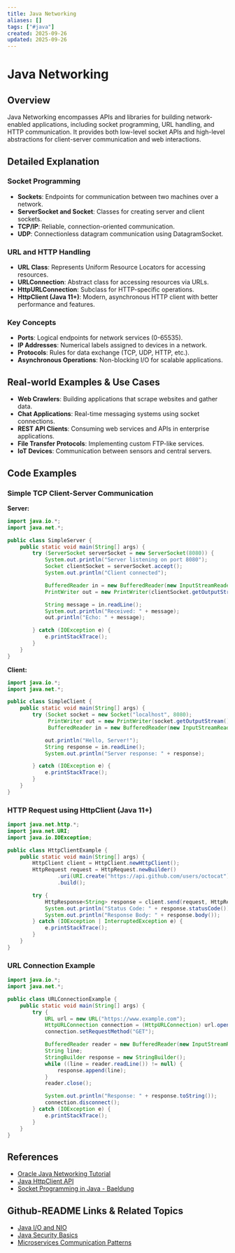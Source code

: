 ```yaml
---
title: Java Networking
aliases: []
tags: ["#java"]
created: 2025-09-26
updated: 2025-09-26
---
```


# Java Networking

## Overview

Java Networking encompasses APIs and libraries for building network-enabled applications, including socket programming, URL handling, and HTTP communication. It provides both low-level socket APIs and high-level abstractions for client-server communication and web interactions.

## Detailed Explanation

### Socket Programming

- **Sockets**: Endpoints for communication between two machines over a network.
- **ServerSocket and Socket**: Classes for creating server and client sockets.
- **TCP/IP**: Reliable, connection-oriented communication.
- **UDP**: Connectionless datagram communication using DatagramSocket.

### URL and HTTP Handling

- **URL Class**: Represents Uniform Resource Locators for accessing resources.
- **URLConnection**: Abstract class for accessing resources via URLs.
- **HttpURLConnection**: Subclass for HTTP-specific operations.
- **HttpClient (Java 11+)**: Modern, asynchronous HTTP client with better performance and features.

### Key Concepts

- **Ports**: Logical endpoints for network services (0-65535).
- **IP Addresses**: Numerical labels assigned to devices in a network.
- **Protocols**: Rules for data exchange (TCP, UDP, HTTP, etc.).
- **Asynchronous Operations**: Non-blocking I/O for scalable applications.

## Real-world Examples & Use Cases

- **Web Crawlers**: Building applications that scrape websites and gather data.
- **Chat Applications**: Real-time messaging systems using socket connections.
- **REST API Clients**: Consuming web services and APIs in enterprise applications.
- **File Transfer Protocols**: Implementing custom FTP-like services.
- **IoT Devices**: Communication between sensors and central servers.

## Code Examples

### Simple TCP Client-Server Communication

**Server:**

```java
import java.io.*;
import java.net.*;

public class SimpleServer {
    public static void main(String[] args) {
        try (ServerSocket serverSocket = new ServerSocket(8080)) {
            System.out.println("Server listening on port 8080");
            Socket clientSocket = serverSocket.accept();
            System.out.println("Client connected");

            BufferedReader in = new BufferedReader(new InputStreamReader(clientSocket.getInputStream()));
            PrintWriter out = new PrintWriter(clientSocket.getOutputStream(), true);

            String message = in.readLine();
            System.out.println("Received: " + message);
            out.println("Echo: " + message);

        } catch (IOException e) {
            e.printStackTrace();
        }
    }
}
```

**Client:**

```java
import java.io.*;
import java.net.*;

public class SimpleClient {
    public static void main(String[] args) {
        try (Socket socket = new Socket("localhost", 8080);
             PrintWriter out = new PrintWriter(socket.getOutputStream(), true);
             BufferedReader in = new BufferedReader(new InputStreamReader(socket.getInputStream()))) {

            out.println("Hello, Server!");
            String response = in.readLine();
            System.out.println("Server response: " + response);

        } catch (IOException e) {
            e.printStackTrace();
        }
    }
}
```

### HTTP Request using HttpClient (Java 11+)

```java
import java.net.http.*;
import java.net.URI;
import java.io.IOException;

public class HttpClientExample {
    public static void main(String[] args) {
        HttpClient client = HttpClient.newHttpClient();
        HttpRequest request = HttpRequest.newBuilder()
                .uri(URI.create("https://api.github.com/users/octocat"))
                .build();

        try {
            HttpResponse<String> response = client.send(request, HttpResponse.BodyHandlers.ofString());
            System.out.println("Status Code: " + response.statusCode());
            System.out.println("Response Body: " + response.body());
        } catch (IOException | InterruptedException e) {
            e.printStackTrace();
        }
    }
}
```

### URL Connection Example

```java
import java.io.*;
import java.net.*;

public class URLConnectionExample {
    public static void main(String[] args) {
        try {
            URL url = new URL("https://www.example.com");
            HttpURLConnection connection = (HttpURLConnection) url.openConnection();
            connection.setRequestMethod("GET");

            BufferedReader reader = new BufferedReader(new InputStreamReader(connection.getInputStream()));
            String line;
            StringBuilder response = new StringBuilder();
            while ((line = reader.readLine()) != null) {
                response.append(line);
            }
            reader.close();

            System.out.println("Response: " + response.toString());
            connection.disconnect();
        } catch (IOException e) {
            e.printStackTrace();
        }
    }
}
```

## References

- [Oracle Java Networking Tutorial](https://docs.oracle.com/javase/tutorial/networking/)
- [Java HttpClient API](https://openjdk.java.net/groups/net/httpclient/)
- [Socket Programming in Java - Baeldung](https://www.baeldung.com/java-socket-programming)

## Github-README Links & Related Topics

- [Java I/O and NIO](java-io-and-nio/README.md)
- [Java Security Basics](java-security-basics/README.md)
- [Microservices Communication Patterns](microservices-communication-patterns/README.md)